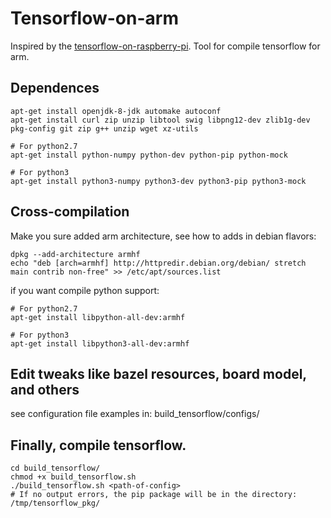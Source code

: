 # Tensorflow-on-arm

Inspired by the [tensorflow-on-raspberry-pi](https://github.com/samjabrahams/tensorflow-on-raspberry-pi).
Tool for compile tensorflow for arm.

## Dependences
```shell
apt-get install openjdk-8-jdk automake autoconf
apt-get install curl zip unzip libtool swig libpng12-dev zlib1g-dev pkg-config git zip g++ unzip wget xz-utils

# For python2.7
apt-get install python-numpy python-dev python-pip python-mock

# For python3
apt-get install python3-numpy python3-dev python3-pip python3-mock
```

## Cross-compilation
Make you sure added arm architecture, see how to adds in debian flavors:
```shell
dpkg --add-architecture armhf
echo "deb [arch=armhf] http://httpredir.debian.org/debian/ stretch main contrib non-free" >> /etc/apt/sources.list
```
if you want compile python support:
```shell
# For python2.7
apt-get install libpython-all-dev:armhf

# For python3
apt-get install libpython3-all-dev:armhf
```

## Edit tweaks like bazel resources, board model, and others
see configuration file examples in: build_tensorflow/configs/

## Finally, compile tensorflow.
```shell
cd build_tensorflow/
chmod +x build_tensorflow.sh
./build_tensorflow.sh <path-of-config>
# If no output errors, the pip package will be in the directory: /tmp/tensorflow_pkg/
```
